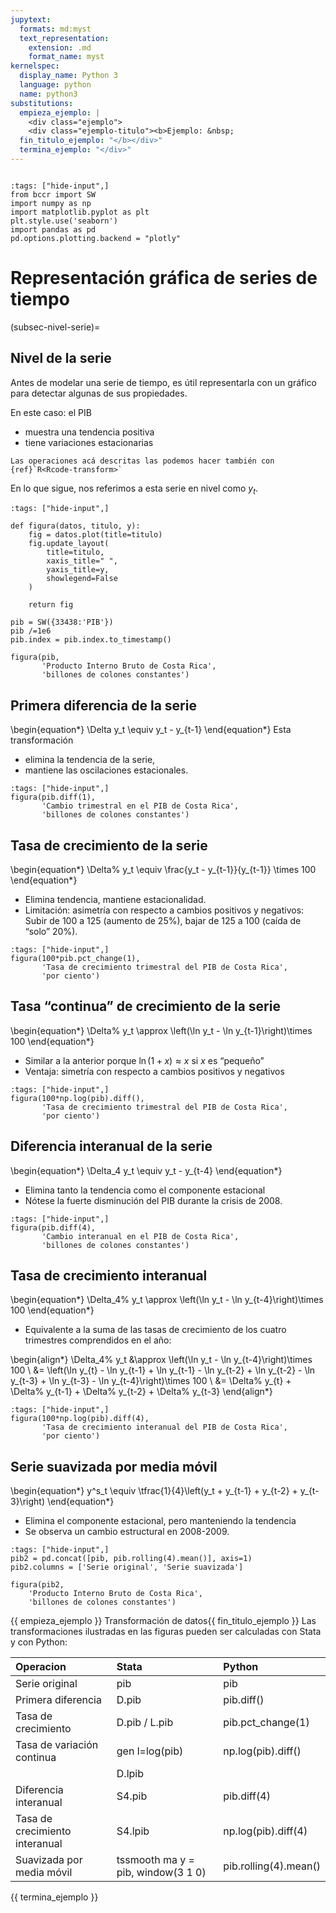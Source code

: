 ```yaml
---
jupytext:
  formats: md:myst
  text_representation:
    extension: .md
    format_name: myst
kernelspec:
  display_name: Python 3
  language: python
  name: python3
substitutions:
  empieza_ejemplo: |
    <div class="ejemplo">
    <div class="ejemplo-titulo"><b>Ejemplo: &nbsp;
  fin_titulo_ejemplo: "</b></div>"
  termina_ejemplo: "</div>"
---
```



```{include} ../math-definitions.md
```

```{code-cell} ipython3
:tags: ["hide-input",]
from bccr import SW
import numpy as np
import matplotlib.pyplot as plt
plt.style.use('seaborn')
import pandas as pd
pd.options.plotting.backend = "plotly"
```


# Representación gráfica de series de tiempo



(subsec-nivel-serie)=
## Nivel de la serie

Antes de modelar una serie de tiempo, es útil representarla con un gráfico para detectar algunas de sus propiedades.

En este caso: el PIB
- muestra una tendencia positiva
- tiene variaciones estacionarias


```{margin} Otras implementaciones
Las operaciones acá descritas las podemos hacer también con {ref}`R<Rcode-transform>`
```
En lo que sigue, nos referimos a esta serie en nivel como $y_t$.


```{code-cell} ipython3
:tags: ["hide-input",]

def figura(datos, titulo, y):
    fig = datos.plot(title=titulo)
    fig.update_layout(
        title=titulo,
        xaxis_title=" ",
        yaxis_title=y,
        showlegend=False
    )

    return fig

pib = SW({33438:'PIB'})
pib /=1e6
pib.index = pib.index.to_timestamp()

figura(pib,
       'Producto Interno Bruto de Costa Rica',
       'billones de colones constantes')
```



## Primera diferencia de la serie
\begin{equation*}
\Delta y_t \equiv y_t - y_{t-1}
\end{equation*}
Esta transformación

*  elimina la tendencia de la serie,
*  mantiene las oscilaciones estacionales.

```{code-cell} ipython3
:tags: ["hide-input",]
figura(pib.diff(1),
       'Cambio trimestral en el PIB de Costa Rica',
       'billones de colones constantes')
```


## Tasa de crecimiento de la serie
\begin{equation*}
\Delta\% y_t \equiv \frac{y_t - y_{t-1}}{y_{t-1}} \times 100
\end{equation*}

*  Elimina tendencia, mantiene estacionalidad.
*  Limitación: asimetría con respecto a cambios positivos y negativos: Subir de 100 a 125 (aumento de 25%), bajar de 125 a 100 (caída de “solo” 20%).

```{code-cell} ipython3  
:tags: ["hide-input",]
figura(100*pib.pct_change(1),
       'Tasa de crecimiento trimestral del PIB de Costa Rica',
       'por ciento')
```


## Tasa “continua” de crecimiento de la serie
\begin{equation*}
\Delta\% y_t \approx \left(\ln y_t - \ln y_{t-1}\right)\times 100
\end{equation*}

*  Similar a la anterior porque $\ln(1+x)\approx x$ si $x$ es “pequeño”
*  Ventaja: simetría con respecto a cambios positivos y negativos

```{code-cell} ipython3
:tags: ["hide-input",]
figura(100*np.log(pib).diff(),
       'Tasa de crecimiento trimestral del PIB de Costa Rica',
       'por ciento')
```


## Diferencia interanual de la serie
\begin{equation*}
\Delta_4 y_t \equiv y_t - y_{t-4}
\end{equation*}

*  Elimina tanto la tendencia como el componente estacional
*  Nótese la fuerte disminución del PIB durante la crisis de 2008.

```{code-cell} ipython3
:tags: ["hide-input",]
figura(pib.diff(4),
       'Cambio interanual en el PIB de Costa Rica',
       'billones de colones constantes')
```


## Tasa de crecimiento interanual
\begin{equation*}
\Delta_4\% y_t \approx \left(\ln y_t - \ln y_{t-4}\right)\times 100
\end{equation*}


*  Equivalente a la suma de las tasas de crecimiento de los cuatro trimestres comprendidos en el año:


\begin{align*}
\Delta_4\% y_t &\approx \left(\ln y_t - \ln y_{t-4}\right)\times 100 \\
  &= \left(\ln y_{t} - \ln y_{t-1} + \ln y_{t-1} - \ln y_{t-2} + \ln y_{t-2} - \ln y_{t-3} + \ln y_{t-3} - \ln y_{t-4}\right)\times 100 \\
  &= \Delta\% y_{t} + \Delta\% y_{t-1} + \Delta\% y_{t-2} + \Delta\% y_{t-3}
\end{align*}


```{code-cell} ipython3
:tags: ["hide-input",]
figura(100*np.log(pib).diff(4),
       'Tasa de crecimiento interanual del PIB de Costa Rica',
       'por ciento')
```


## Serie suavizada por media móvil
\begin{equation*}
y^s_t \equiv \tfrac{1}{4}\left(y_t + y_{t-1} + y_{t-2} + y_{t-3}\right)
\end{equation*}

*  Elimina el componente estacional, pero manteniendo la tendencia
*  Se observa un cambio estructural en 2008-2009.

```{code-cell} ipython3
:tags: ["hide-input",]
pib2 = pd.concat([pib, pib.rolling(4).mean()], axis=1)
pib2.columns = ['Serie original', 'Serie suavizada']

figura(pib2,
    'Producto Interno Bruto de Costa Rica',
    'billones de colones constantes')
```

{{ empieza_ejemplo }} Transformación de datos{{ fin_titulo_ejemplo }}
Las transformaciones ilustradas en las figuras pueden ser calculadas con Stata y con Python:


|	Operacion                      | Stata                              | Python                |
|  :---------------------------  | :--------------------------------- | :-------------------- |
|	Serie original                 | pib                                | pib                   |
|	Primera diferencia             | D.pib                              | pib.diff()            |
|	Tasa de crecimiento            | D.pib / L.pib                      | pib.pct_change(1)     |
|	Tasa de variación continua     | gen l=log(pib)                     | np.log(pib).diff()    |
|	                               | D.lpib                             |                       |
|	Diferencia interanual          | S4.pib                             | pib.diff(4)           |
|	Tasa de crecimiento interanual | S4.lpib                            | np.log(pib).diff(4)   |
|	Suavizada por media móvil      | tssmooth ma y = pib, window(3 1 0) | pib.rolling(4).mean() |
{{ termina_ejemplo }}
